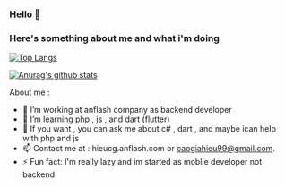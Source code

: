 ### Hello 👋
### Here's something about me and what i'm doing

[![Top Langs](https://github-readme-stats.vercel.app/api/top-langs/?username=CaoGiaHieu-dev&hide=Assembly)](https://github.com/anuraghazra/github-readme-stats)

[![Anurag's github stats](https://github-readme-stats.vercel.app/api?username=CaoGiaHieu-dev)](https://github.com/anuraghazra/github-readme-stats)
<!--
[![willianrod's wakatime stats](https://github-readme-stats.vercel.app/api/wakatime?username=CaoGiaHieu-dev)](https://github.com/anuraghazra/github-readme-stats)
-->

About me :

- 🔭 I’m working at anflash company as backend developer 
- 🌱 I’m learning php , js , and dart (flutter) 
- 💬 If you want , you can ask me about c# , dart , and maybe ican help with php and js 
- 📫 Contact me at : hieucg.anflash.com or caogiahieu99@gmail.com.
- ⚡ Fun fact: I'm really lazy and im started as moblie developer not backend 

